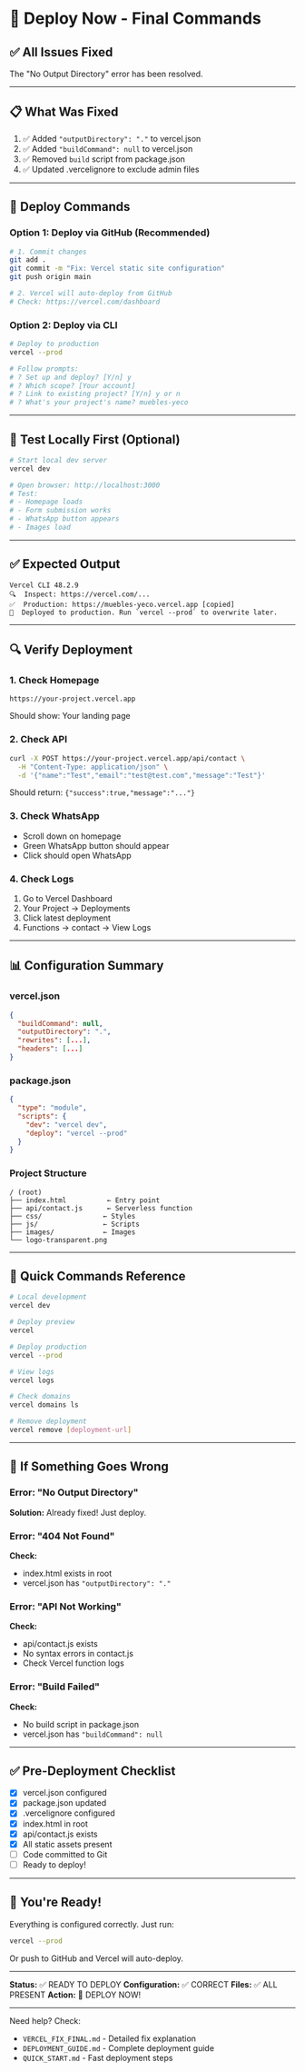 # 🚀 Deploy Now - Final Commands

## ✅ All Issues Fixed

The "No Output Directory" error has been resolved.

---

## 📋 What Was Fixed

1. ✅ Added `"outputDirectory": "."` to vercel.json
2. ✅ Added `"buildCommand": null` to vercel.json
3. ✅ Removed `build` script from package.json
4. ✅ Updated .vercelignore to exclude admin files

---

## 🚀 Deploy Commands

### Option 1: Deploy via GitHub (Recommended)

```bash
# 1. Commit changes
git add .
git commit -m "Fix: Vercel static site configuration"
git push origin main

# 2. Vercel will auto-deploy from GitHub
# Check: https://vercel.com/dashboard
```

### Option 2: Deploy via CLI

```bash
# Deploy to production
vercel --prod

# Follow prompts:
# ? Set up and deploy? [Y/n] y
# ? Which scope? [Your account]
# ? Link to existing project? [Y/n] y or n
# ? What's your project's name? muebles-yeco
```

---

## 🧪 Test Locally First (Optional)

```bash
# Start local dev server
vercel dev

# Open browser: http://localhost:3000
# Test:
# - Homepage loads
# - Form submission works
# - WhatsApp button appears
# - Images load
```

---

## ✅ Expected Output

```
Vercel CLI 48.2.9
🔍  Inspect: https://vercel.com/...
✅  Production: https://muebles-yeco.vercel.app [copied]
📝  Deployed to production. Run `vercel --prod` to overwrite later.
```

---

## 🔍 Verify Deployment

### 1. Check Homepage

```
https://your-project.vercel.app
```

Should show: Your landing page

### 2. Check API

```bash
curl -X POST https://your-project.vercel.app/api/contact \
  -H "Content-Type: application/json" \
  -d '{"name":"Test","email":"test@test.com","message":"Test"}'
```

Should return: `{"success":true,"message":"..."}`

### 3. Check WhatsApp

- Scroll down on homepage
- Green WhatsApp button should appear
- Click should open WhatsApp

### 4. Check Logs

1. Go to Vercel Dashboard
2. Your Project → Deployments
3. Click latest deployment
4. Functions → contact → View Logs

---

## 📊 Configuration Summary

### vercel.json

```json
{
  "buildCommand": null,
  "outputDirectory": ".",
  "rewrites": [...],
  "headers": [...]
}
```

### package.json

```json
{
  "type": "module",
  "scripts": {
    "dev": "vercel dev",
    "deploy": "vercel --prod"
  }
}
```

### Project Structure

```
/ (root)
├── index.html          ← Entry point
├── api/contact.js      ← Serverless function
├── css/               ← Styles
├── js/                ← Scripts
├── images/            ← Images
└── logo-transparent.png
```

---

## 🎯 Quick Commands Reference

```bash
# Local development
vercel dev

# Deploy preview
vercel

# Deploy production
vercel --prod

# View logs
vercel logs

# Check domains
vercel domains ls

# Remove deployment
vercel remove [deployment-url]
```

---

## 🐛 If Something Goes Wrong

### Error: "No Output Directory"

**Solution:** Already fixed! Just deploy.

### Error: "404 Not Found"

**Check:**

- index.html exists in root
- vercel.json has `"outputDirectory": "."`

### Error: "API Not Working"

**Check:**

- api/contact.js exists
- No syntax errors in contact.js
- Check Vercel function logs

### Error: "Build Failed"

**Check:**

- No build script in package.json
- vercel.json has `"buildCommand": null`

---

## ✅ Pre-Deployment Checklist

- [x] vercel.json configured
- [x] package.json updated
- [x] .vercelignore configured
- [x] index.html in root
- [x] api/contact.js exists
- [x] All static assets present
- [ ] Code committed to Git
- [ ] Ready to deploy!

---

## 🎉 You're Ready!

Everything is configured correctly. Just run:

```bash
vercel --prod
```

Or push to GitHub and Vercel will auto-deploy.

---

**Status:** ✅ READY TO DEPLOY
**Configuration:** ✅ CORRECT
**Files:** ✅ ALL PRESENT
**Action:** 🚀 DEPLOY NOW!

---

Need help? Check:

- `VERCEL_FIX_FINAL.md` - Detailed fix explanation
- `DEPLOYMENT_GUIDE.md` - Complete deployment guide
- `QUICK_START.md` - Fast deployment steps
